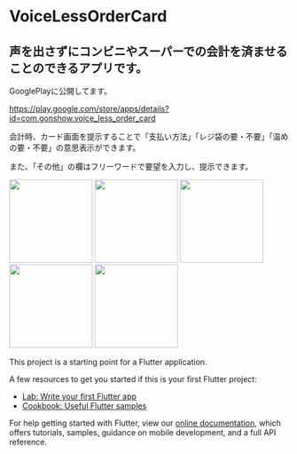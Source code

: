 # VoiceLessOrderCard

## 声を出さずにコンビニやスーパーでの会計を済ませることのできるアプリです。

GooglePlayに公開してます。

https://play.google.com/store/apps/details?id=com.gonshow.voice_less_order_card

会計時、カード画面を提示することで「支払い方法」「レジ袋の要・不要」「温めの要・不要」の意思表示ができます。

また、「その他」の欄はフリーワードで要望を入力し、提示できます。

<img width="150" src="https://user-images.githubusercontent.com/38319910/108953910-51489e00-76af-11eb-952a-7241b4d37b68.jpeg">  <img width="150" src="https://user-images.githubusercontent.com/38319910/108953920-5574bb80-76af-11eb-99f5-802bbd3e4106.jpeg">  <img width="150" src="https://user-images.githubusercontent.com/38319910/108953924-56a5e880-76af-11eb-8520-8aeec4c8ce10.jpeg">  <img width="150" src="https://user-images.githubusercontent.com/38319910/108953927-57d71580-76af-11eb-953a-9ef3e3d8adf9.jpeg">  <img width="150" src="https://user-images.githubusercontent.com/38319910/108953930-59084280-76af-11eb-9bee-3fbb80305ffc.jpeg">



This project is a starting point for a Flutter application.

A few resources to get you started if this is your first Flutter project:

- [Lab: Write your first Flutter app](https://flutter.dev/docs/get-started/codelab)
- [Cookbook: Useful Flutter samples](https://flutter.dev/docs/cookbook)

For help getting started with Flutter, view our
[online documentation](https://flutter.dev/docs), which offers tutorials,
samples, guidance on mobile development, and a full API reference.

